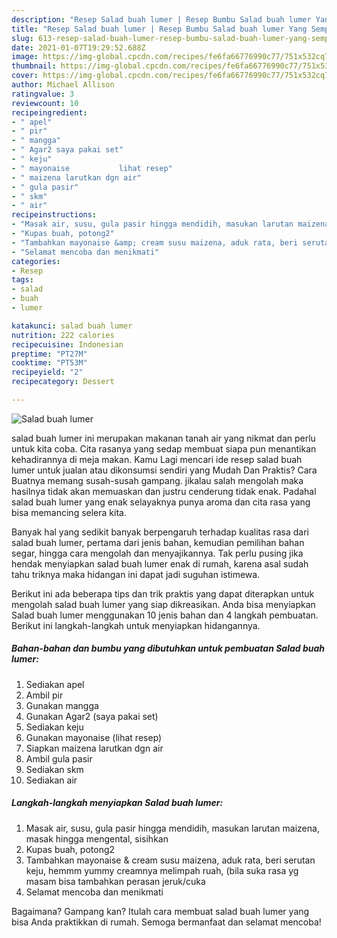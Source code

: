 ```yaml
---
description: "Resep Salad buah lumer | Resep Bumbu Salad buah lumer Yang Sempurna"
title: "Resep Salad buah lumer | Resep Bumbu Salad buah lumer Yang Sempurna"
slug: 613-resep-salad-buah-lumer-resep-bumbu-salad-buah-lumer-yang-sempurna
date: 2021-01-07T19:29:52.688Z
image: https://img-global.cpcdn.com/recipes/fe6fa66776990c77/751x532cq70/salad-buah-lumer-foto-resep-utama.jpg
thumbnail: https://img-global.cpcdn.com/recipes/fe6fa66776990c77/751x532cq70/salad-buah-lumer-foto-resep-utama.jpg
cover: https://img-global.cpcdn.com/recipes/fe6fa66776990c77/751x532cq70/salad-buah-lumer-foto-resep-utama.jpg
author: Michael Allison
ratingvalue: 3
reviewcount: 10
recipeingredient:
- " apel"
- " pir"
- " mangga"
- " Agar2 saya pakai set"
- " keju"
- " mayonaise           lihat resep"
- " maizena larutkan dgn air"
- " gula pasir"
- " skm"
- " air"
recipeinstructions:
- "Masak air, susu, gula pasir hingga mendidih, masukan larutan maizena, masak hingga mengental, sisihkan"
- "Kupas buah, potong2"
- "Tambahkan mayonaise &amp; cream susu maizena, aduk rata, beri serutan keju, hemmm yummy creamnya melimpah ruah, (bila suka rasa yg masam bisa tambahkan perasan jeruk/cuka"
- "Selamat mencoba dan menikmati"
categories:
- Resep
tags:
- salad
- buah
- lumer

katakunci: salad buah lumer 
nutrition: 222 calories
recipecuisine: Indonesian
preptime: "PT27M"
cooktime: "PT53M"
recipeyield: "2"
recipecategory: Dessert

---
```



![Salad buah lumer](https://img-global.cpcdn.com/recipes/fe6fa66776990c77/751x532cq70/salad-buah-lumer-foto-resep-utama.jpg)


salad buah lumer ini merupakan makanan tanah air yang nikmat dan perlu untuk kita coba. Cita rasanya yang sedap membuat siapa pun menantikan kehadirannya di meja makan.
Kamu Lagi mencari ide resep salad buah lumer untuk jualan atau dikonsumsi sendiri yang Mudah Dan Praktis? Cara Buatnya memang susah-susah gampang. jikalau salah mengolah maka hasilnya tidak akan memuaskan dan justru cenderung tidak enak. Padahal salad buah lumer yang enak selayaknya punya aroma dan cita rasa yang bisa memancing selera kita.

Banyak hal yang sedikit banyak berpengaruh terhadap kualitas rasa dari salad buah lumer, pertama dari jenis bahan, kemudian pemilihan bahan segar, hingga cara mengolah dan menyajikannya. Tak perlu pusing jika hendak menyiapkan salad buah lumer enak di rumah, karena asal sudah tahu triknya maka hidangan ini dapat jadi suguhan istimewa.




Berikut ini ada beberapa tips dan trik praktis yang dapat diterapkan untuk mengolah salad buah lumer yang siap dikreasikan. Anda bisa menyiapkan Salad buah lumer menggunakan 10 jenis bahan dan 4 langkah pembuatan. Berikut ini langkah-langkah untuk menyiapkan hidangannya.

<!--inarticleads1-->

##### Bahan-bahan dan bumbu yang dibutuhkan untuk pembuatan Salad buah lumer:

1. Sediakan  apel
1. Ambil  pir
1. Gunakan  mangga
1. Gunakan  Agar2 (saya pakai set)
1. Sediakan  keju
1. Gunakan  mayonaise           (lihat resep)
1. Siapkan  maizena larutkan dgn air
1. Ambil  gula pasir
1. Sediakan  skm
1. Sediakan  air




<!--inarticleads2-->

##### Langkah-langkah menyiapkan Salad buah lumer:

1. Masak air, susu, gula pasir hingga mendidih, masukan larutan maizena, masak hingga mengental, sisihkan
1. Kupas buah, potong2
1. Tambahkan mayonaise &amp; cream susu maizena, aduk rata, beri serutan keju, hemmm yummy creamnya melimpah ruah, (bila suka rasa yg masam bisa tambahkan perasan jeruk/cuka
1. Selamat mencoba dan menikmati




Bagaimana? Gampang kan? Itulah cara membuat salad buah lumer yang bisa Anda praktikkan di rumah. Semoga bermanfaat dan selamat mencoba!
